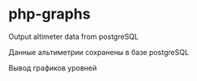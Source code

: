 # php-graphs
Output altimeter data from postgreSQL

Данные альтиметрии сохранены в базе postgreSQL

Вывод графиков уровней
